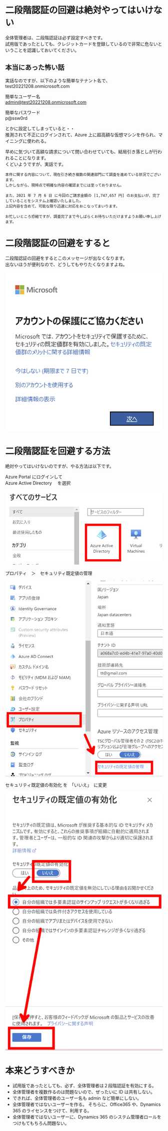 # 二段階認証の回避は絶対やってはいけない

全体管理者は、二段階認証は必ず設定すべきです。  
試用版であったとしても、クレジットカードを登録しているので非常に危ないということを認識しておいてください。

## 本当にあった怖い話

実話なのですが、以下のような簡単なテナント名で、  
test20221208.onmicrosoft.com

簡単なユーザー名  
admin@test20221208.onmicrosoft.com

簡単なパスワード  
p@ssw0rd

とかに設定してしまっていると・・  
推測されて不正にログインされて、Azure 上に超高額な仮想マシンを作られ、マイニングに使われる。

早めに気づいて高額な請求について問い合わせていても、結局引き落としが行われることになります。  
くどいようですが、実話です。

```
本件に関する内容について、現在引き続き複数の関連部門にて調査を進めている状況でございます。
しかしながら、現時点で明確な内容の確認までには至っておりません。

また、2021 年 7 月 6 日 に今回のご請求金額の [1,747,657 円] のお支払いが、完了していることをシステム上確認いたしました。
上記内容を含めて、可能な限り迅速に対応をおこなってまいります。

お忙しいところ恐縮ですが、調査完了まで今しばらくお待ちいただけますようお願い申し上げます。
```

# 二段階認証の回避をすると

二段階認証の回避をするとこのメッセージが出なくなります。  
出ないほうが便利なので、どうしてもやりたくなりますよね。

![](22/12/08-1.png)

# 二段階認証を回避する方法

絶対やってはいけないのですが、やる方法は以下です。

Azure Portal にログインして  
Azure Active Directory 　を選択

![](22/12/08-3.png)

プロパティ　＞　セキュリティ既定値の管理

![](22/12/08-4.png)

セキュリティ既定値の有効化 を　「いいえ」　に変更

![](22/12/08-5.png)

# 本来どうすべきか

- 試用版であったとしても、必ず、全体管理者は２段階認証を有効にする。
- 全体管理者を複数作るのは問題ないので、ぜったいに ID は共有しない。
- できれば、全体管理者のユーザー名も admin など簡単にしない。
- 全体管理者ではないユーザーを作る。
  そちらに、Office365 や、Dynamics 365 のライセンスをつけて、利用する。
- 全体管理者ではないユーザーに、Dynamics 365 のシステム管理者ロールをつけもてもちろん問題ない。
